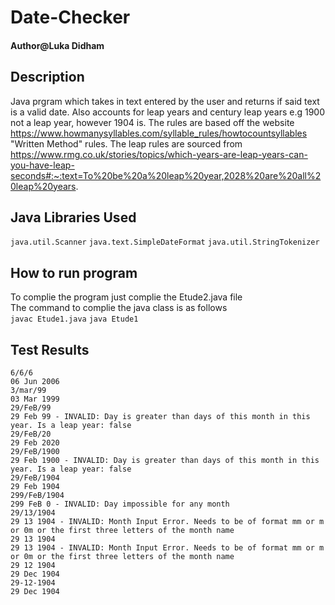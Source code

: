 # Date-Checker

#### Author@Luka Didham

## Description
Java prgram which takes in text entered by the user and returns if said text is a valid date. Also accounts for leap years and century leap years e.g 1900 not a leap year, 
however 1904 is. The rules are based off the website https://www.howmanysyllables.com/syllable_rules/howtocountsyllables "Written Method" rules. The leap rules are sourced from
https://www.rmg.co.uk/stories/topics/which-years-are-leap-years-can-you-have-leap-seconds#:~:text=To%20be%20a%20leap%20year,2028%20are%20all%20leap%20years.

## Java Libraries Used
`java.util.Scanner`
`java.text.SimpleDateFormat`
`java.util.StringTokenizer`

## How to run program
To complie the program just complie the Etude2.java file  
The command to complie the java class is as follows  
`javac Etude1.java`
`java Etude1`

## Test Results
    6/6/6
    06 Jun 2006
    3/mar/99
    03 Mar 1999
    29/FeB/99
    29 Feb 99 - INVALID: Day is greater than days of this month in this year. Is a leap year: false
    29/FeB/20
    29 Feb 2020
    29/FeB/1900
    29 Feb 1900 - INVALID: Day is greater than days of this month in this year. Is a leap year: false
    29/FeB/1904
    29 Feb 1904
    299/FeB/1904
    299 FeB 0 - INVALID: Day impossible for any month
    29/13/1904
    29 13 1904 - INVALID: Month Input Error. Needs to be of format mm or m or 0m or the first three letters of the month name
    29 13 1904
    29 13 1904 - INVALID: Month Input Error. Needs to be of format mm or m or 0m or the first three letters of the month name
    29 12 1904
    29 Dec 1904
    29-12-1904
    29 Dec 1904
